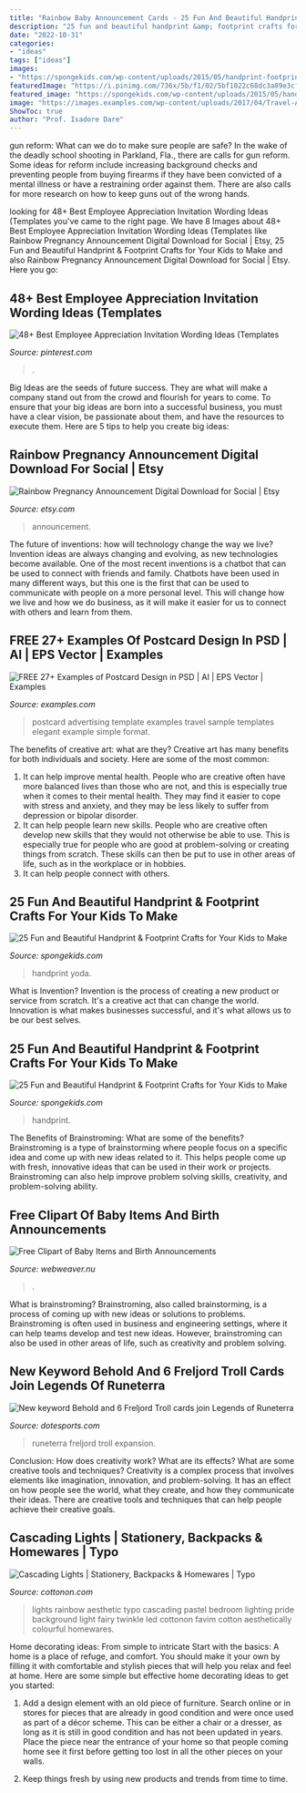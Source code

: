```yaml
---
title: "Rainbow Baby Announcement Cards - 25 Fun And Beautiful Handprint &amp; Footprint Crafts For Your Kids To Make"
description: "25 fun and beautiful handprint &amp; footprint crafts for your kids to make"
date: "2022-10-31"
categories:
- "ideas"
tags: ["ideas"]
images:
- "https://spongekids.com/wp-content/uploads/2015/05/handprint-footprint-crafts/30-handprint-footprint-crafts.jpg"
featuredImage: "https://i.pinimg.com/736x/5b/f1/02/5bf1022c68dc3a89e3cf70158dc26017.jpg"
featured_image: "https://spongekids.com/wp-content/uploads/2015/05/handprint-footprint-crafts/30-handprint-footprint-crafts.jpg"
image: "https://images.examples.com/wp-content/uploads/2017/04/Travel-Advertising-Postcard.jpg"
ShowToc: true
author: "Prof. Isadore Dare"
---
```



gun reform: What can we do to make sure people are safe?
In the wake of the deadly school shooting in Parkland, Fla., there are calls for gun reform. Some ideas for reform include increasing background checks and preventing people from buying firearms if they have been convicted of a mental illness or have a restraining order against them. There are also calls for more research on how to keep guns out of the wrong hands.

	

		
looking for 48+ Best Employee Appreciation Invitation Wording Ideas (Templates you've came to the right page. We have 8 Images about 48+ Best Employee Appreciation Invitation Wording Ideas (Templates like Rainbow Pregnancy Announcement Digital Download for Social | Etsy, 25 Fun and Beautiful Handprint &amp; Footprint Crafts for Your Kids to Make and also Rainbow Pregnancy Announcement Digital Download for Social | Etsy. Here you go:
		
    
## 48+ Best Employee Appreciation Invitation Wording Ideas (Templates

<img loading=lazy src="https://i.pinimg.com/736x/5b/f1/02/5bf1022c68dc3a89e3cf70158dc26017.jpg" onerror="this.onerror=null;this.src='https://tse2.mm.bing.net/th?id=OIP.DhyAgu2bnPOliTK2Mg_eNAHaLG&amp;pid=15.1';" alt="48+ Best Employee Appreciation Invitation Wording Ideas (Templates">

_Source: pinterest.com_

>. 

	

Big Ideas are the seeds of future success. They are what will make a company stand out from the crowd and flourish for years to come. To ensure that your big ideas are born into a successful business, you must have a clear vision, be passionate about them, and have the resources to execute them. Here are 5 tips to help you create big ideas: 

    
## Rainbow Pregnancy Announcement Digital Download For Social | Etsy

<img loading=lazy src="https://i.etsystatic.com/21397708/r/il/bc6605/2938113599/il_fullxfull.2938113599_rznn.jpg" onerror="this.onerror=null;this.src='https://tse3.mm.bing.net/th?id=OIP.-6ul5s-rmQb7UpDLlXpyVQHaF7&amp;pid=15.1';" alt="Rainbow Pregnancy Announcement Digital Download for Social | Etsy">

_Source: etsy.com_

>announcement. 

	

The future of inventions: how will technology change the way we live?
Invention ideas are always changing and evolving, as new technologies become available. One of the most recent inventions is a chatbot that can be used to connect with friends and family. Chatbots have been used in many different ways, but this one is the first that can be used to communicate with people on a more personal level. This will change how we live and how we do business, as it will make it easier for us to connect with others and learn from them.

    
## FREE 27+ Examples Of Postcard Design In PSD | AI | EPS Vector | Examples

<img loading=lazy src="https://images.examples.com/wp-content/uploads/2017/04/Travel-Advertising-Postcard.jpg" onerror="this.onerror=null;this.src='https://tse2.mm.bing.net/th?id=OIP.aiQKvyjRHsEe2Cu7QZ2DLAHaF4&amp;pid=15.1';" alt="FREE 27+ Examples of Postcard Design in PSD | AI | EPS Vector | Examples">

_Source: examples.com_

>postcard advertising template examples travel sample templates elegant example simple format. 

	

The benefits of creative art: what are they?
Creative art has many benefits for both individuals and society. Here are some of the most common: 
1) It can help improve mental health. People who are creative often have more balanced lives than those who are not, and this is especially true when it comes to their mental health. They may find it easier to cope with stress and anxiety, and they may be less likely to suffer from depression or bipolar disorder.
2) It can help people learn new skills. People who are creative often develop new skills that they would not otherwise be able to use. This is especially true for people who are good at problem-solving or creating things from scratch. These skills can then be put to use in other areas of life, such as in the workplace or in hobbies.
3) It can help people connect with others.

    
## 25 Fun And Beautiful Handprint &amp; Footprint Crafts For Your Kids To Make

<img loading=lazy src="https://spongekids.com/wp-content/uploads/2015/05/handprint-footprint-crafts/31-handprint-footprint-crafts.jpg" onerror="this.onerror=null;this.src='https://tse2.mm.bing.net/th?id=OIP.DJKQM2tLX9XSEUfmsNoROQHaJ4&amp;pid=15.1';" alt="25 Fun and Beautiful Handprint &amp; Footprint Crafts for Your Kids to Make">

_Source: spongekids.com_

>handprint yoda. 

	

What is Invention?
Invention is the process of creating a new product or service from scratch. It's a creative act that can change the world. Innovation is what makes businesses successful, and it's what allows us to be our best selves.

    
## 25 Fun And Beautiful Handprint &amp; Footprint Crafts For Your Kids To Make

<img loading=lazy src="https://spongekids.com/wp-content/uploads/2015/05/handprint-footprint-crafts/30-handprint-footprint-crafts.jpg" onerror="this.onerror=null;this.src='https://tse2.mm.bing.net/th?id=OIP.hcOPIa4MfTToc-YpeA3pPgHaLH&amp;pid=15.1';" alt="25 Fun and Beautiful Handprint &amp; Footprint Crafts for Your Kids to Make">

_Source: spongekids.com_

>handprint. 

	

The Benefits of Brainstroming: What are some of the benefits?
Brainstroming is a type of brainstorming where people focus on a specific idea and come up with new ideas related to it. This helps people come up with fresh, innovative ideas that can be used in their work or projects. Brainstroming can also help improve problem solving skills, creativity, and problem-solving ability.

    
## Free Clipart Of Baby Items And Birth Announcements

<img loading=lazy src="https://www.webweaver.nu/clipart/img/people/baby/baby-bottle.png" onerror="this.onerror=null;this.src='https://tse1.mm.bing.net/th?id=OIP.ynrZ30CFEcIkv5JkdDHFpAAAAA&amp;pid=15.1';" alt="Free Clipart of Baby Items and Birth Announcements">

_Source: webweaver.nu_

>. 

	

What is brainstroming?
Brainstroming, also called brainstorming, is a process of coming up with new ideas or solutions to problems. Brainstroming is often used in business and engineering settings, where it can help teams develop and test new ideas. However, brainstroming can also be used in other areas of life, such as creativity and problem solving.

    
## New Keyword Behold And 6 Freljord Troll Cards Join Legends Of Runeterra

<img loading=lazy src="https://cdn1.dotesports.com/wp-content/uploads/2020/08/15111436/Uzgar-the-Ancient-Art-Legends-of-Runeterra.jpg" onerror="this.onerror=null;this.src='https://tse1.mm.bing.net/th?id=OIP.-XGNSjiuQIXiO1IUgc-oswHaEK&amp;pid=15.1';" alt="New keyword Behold and 6 Freljord Troll cards join Legends of Runeterra">

_Source: dotesports.com_

>runeterra freljord troll expansion. 

	

Conclusion: How does creativity work? What are its effects? What are some creative tools and techniques?
Creativity is a complex process that involves elements like imagination, innovation, and problem-solving. It has an effect on how people see the world, what they create, and how they communicate their ideas. There are creative tools and techniques that can help people achieve their creative goals.

    
## Cascading Lights | Stationery, Backpacks &amp; Homewares | Typo

<img loading=lazy src="https://cottonon.com/on/demandware.static/-/Sites-catalog-master-typo/default/dw2c97cdb0/138515/138515-02-2.jpg" onerror="this.onerror=null;this.src='https://tse2.mm.bing.net/th?id=OIP.ZHMyEoPqUjG92sDyDFNiQwHaLH&amp;pid=15.1';" alt="Cascading Lights | Stationery, Backpacks &amp; Homewares | Typo">

_Source: cottonon.com_

>lights rainbow aesthetic typo cascading pastel bedroom lighting pride background light fairy twinkle led cottonon favim cotton aesthetically colourful homewares. 

	

Home decorating ideas: From simple to intricate
Start with the basics: A home is a place of refuge, and comfort. You should make it your own by filling it with comfortable and stylish pieces that will help you relax and feel at home. Here are some simple but effective home decorating ideas to get you started:
1. Add a design element with an old piece of furniture. Search online or in stores for pieces that are already in good condition and were once used as part of a décor scheme. This can be either a chair or a dresser, as long as it is still in good condition and has not been updated in years. Place the piece near the entrance of your home so that people coming home see it first before getting too lost in all the other pieces on your walls.

2. Keep things fresh by using new products and trends from time to time.

